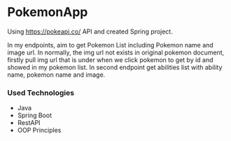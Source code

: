 # PokemonApp

Using https://pokeapi.co/ API and created Spring project.

In my endpoints, aim to get Pokemon List including Pokemon name and image url. In normally, the img url not exists in original pokemon document,
firstly pull img url that is under when we click pokemon to get by id and showed in my pokemon list.
In second endpoint get abilities list with ability name, pokemon name and image.



### Used Technologies
- Java
- Spring Boot
- RestAPI
- OOP Principles
